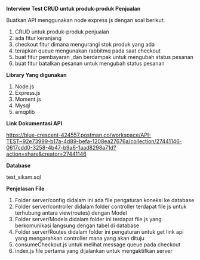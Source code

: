 **Interview Test CRUD untuk produk-produk Penjualan**

Buatkan API menggunakan node express js dengan soal berikut:

1. CRUD untuk produk-produk penjualan
1. ada fitur keranjang
1. checkout fitur dimana mengurangi stok produk yang ada
1. terapkan queue mengunakan rabbitmq pada saat checkout
1. buat fitur pembayaran ,dan berdampak untuk mengubah status pesanan
1. buat fitur batalkan pesanan untuk mengubah status pesanan

**Library Yang digunakan**

1. Node.js
2. Express.js
3. Moment.js
4. Mysql
5. amqplib

**Link** **Dokumentasi API**

https://blue-crescent-424557.postman.co/workspace/API-TEST~92e73999-b17a-4d89-befa-1208ea27676a/collection/27441146-0617cdd0-3258-4b47-b9a6-1aad8298a71d?action=share&creator=27441146

**Database** 

test_sikam.sql

**Penjelasan File**

1. Folder server/config
   didalam ini ada file pengaturan koneksi ke database
2. Folder server/controller
   didalam folder controller terdapat file js untuk terhubung antara view(routes) dengan Model
3. Folder server/Models
   didalam folder ini terdapat file js yang berkomunikasi langsung dengan tabel di database
4. Folder server/Routes
   didalam folder ini pengaturan untuk get link api yang mengarahkan controller mana yang akan dituju
5. consumeCheckout.js
   untuk melihat message queue pada checkout
6. index.js
   file pertama yang dijalankan untuk mengaktifkan server
